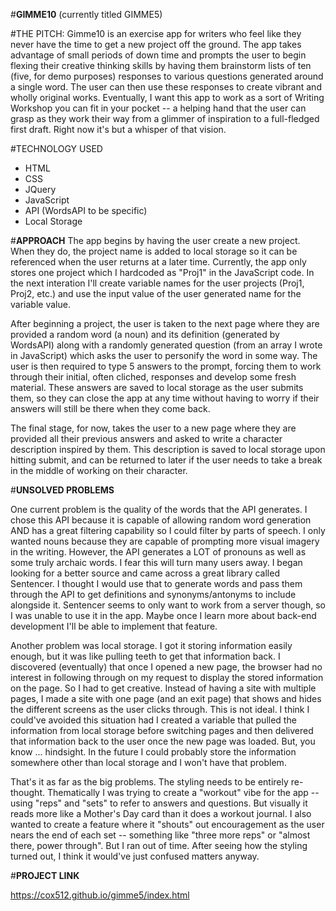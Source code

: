 
#**GIMME10** (currently titled GIMME5)

#THE PITCH: 
Gimme10 is an exercise app for writers who feel like they never have the time to get a new project off the ground. The app takes advantage of small periods of down time and prompts the user to begin flexing their creative thinking skills by having them brainstorm lists of ten (five, for demo purposes) responses to various questions generated around a single word. The user can then use these responses to create vibrant and wholly original works. Eventually, I want this app to work as a sort of Writing Workshop you can fit in your pocket -- a helping hand that the user can grasp as they work their way from a glimmer of inspiration to a full-fledged first draft. Right now it's but a whisper of that vision.

#TECHNOLOGY USED
* HTML
* CSS
* JQuery
* JavaScript
* API (WordsAPI to be specific)
* Local Storage

#**APPROACH**
The app begins by having the user create a new project. When they do, the project name is added to local storage so it can be referenced when the user returns at a later time. Currently, the app only stores one project which I hardcoded as "Proj1" in the JavaScript code. In the next interation I'll create variable names for the user projects (Proj1, Proj2, etc.) and use the input value of the user generated name for the variable value.

After beginning a project, the user is taken to the next page where they are provided a random word (a noun) and its definition (generated by WordsAPI) along with a randomly generated question (from an array I wrote in JavaScript) which asks the user to personify the word in some way. The user is then required to type 5 answers to the prompt, forcing them to work through their initial, often cliched, responses and develop some fresh material. These answers are saved to local storage as the user submits them, so they can close the app at any time without having to worry if their answers will still be there when they come back.

The final stage, for now, takes the user to a new page where they are provided all their previous answers and asked to write a character description inspired by them. This description is saved to local storage upon hitting submit, and can be returned to later if the user needs to take a break in the middle of working on their character.

#**UNSOLVED PROBLEMS**

One current problem is the quality of the words that the API generates. I chose this API because it is capable of allowing random word generation AND has a great filtering capability so I could filter by parts of speech. I only wanted nouns because they are capable of prompting more visual imagery in the writing. However, the API generates a LOT of pronouns as well as some truly archaic words. I fear this will turn many users away. I began looking for a better source and came across a great library called Sentencer. I thought I would use that to generate words and  pass them through the API to get definitions and synonyms/antonyms to include alongside it. Sentencer seems to only want to work from a server though, so I was unable to use it in the app. Maybe once I learn more about back-end development I'll be able to implement that feature.

Another problem was local storage. I got it storing information easily enough, but it was like pulling teeth to get that information back. I discovered (eventually) that once I opened a new page, the browser had no interest in following through on my request to display the stored information on the page. So I had to get creative. Instead of having a site with multiple pages, I made a site with one page (and an exit page) that shows and hides the different screens as the user clicks through. This is not ideal. I think I could've avoided this situation had I created a variable that pulled the information from local storage before switching pages and then delivered that information back to the user once the new page was loaded. But, you know ... hindsight. In the future I could probably store the information somewhere other than local storage and I won't have that problem.

That's it as far as the big problems. The styling needs to be entirely re-thought. Thematically I was trying to create a "workout" vibe for the app -- using "reps" and "sets" to refer to answers and questions. But visually it reads more like a Mother's Day card than it does a workout journal. I also wanted to create a feature where it "shouts" out encouragement as the user nears the end of each set -- something like "three more reps" or "almost there, power through". But I ran out of time. After seeing how the styling turned out, I think it would've just confused matters anyway.

#**PROJECT LINK**

https://cox512.github.io/gimme5/index.html